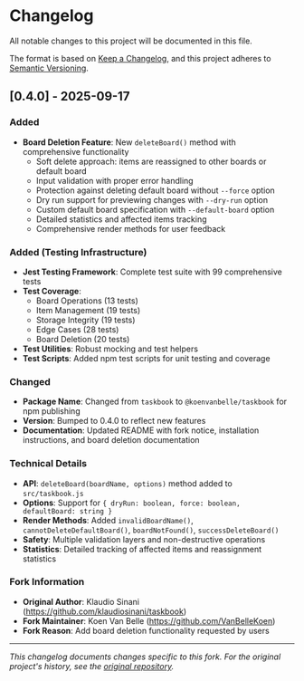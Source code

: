 # Changelog

All notable changes to this project will be documented in this file.

The format is based on [Keep a Changelog](https://keepachangelog.com/en/1.0.0/),
and this project adheres to [Semantic Versioning](https://semver.org/spec/v2.0.0.html).

## [0.4.0] - 2025-09-17

### Added
- **Board Deletion Feature**: New `deleteBoard()` method with comprehensive functionality
  - Soft delete approach: items are reassigned to other boards or default board
  - Input validation with proper error handling
  - Protection against deleting default board without `--force` option
  - Dry run support for previewing changes with `--dry-run` option
  - Custom default board specification with `--default-board` option
  - Detailed statistics and affected items tracking
  - Comprehensive render methods for user feedback

### Added (Testing Infrastructure)
- **Jest Testing Framework**: Complete test suite with 99 comprehensive tests
- **Test Coverage**: 
  - Board Operations (13 tests)
  - Item Management (19 tests) 
  - Storage Integrity (19 tests)
  - Edge Cases (28 tests)
  - Board Deletion (20 tests)
- **Test Utilities**: Robust mocking and test helpers
- **Test Scripts**: Added npm test scripts for unit testing and coverage

### Changed
- **Package Name**: Changed from `taskbook` to `@koenvanbelle/taskbook` for npm publishing
- **Version**: Bumped to 0.4.0 to reflect new features
- **Documentation**: Updated README with fork notice, installation instructions, and board deletion documentation

### Technical Details
- **API**: `deleteBoard(boardName, options)` method added to `src/taskbook.js`
- **Options**: Support for `{ dryRun: boolean, force: boolean, defaultBoard: string }`
- **Render Methods**: Added `invalidBoardName()`, `cannotDeleteDefaultBoard()`, `boardNotFound()`, `successDeleteBoard()`
- **Safety**: Multiple validation layers and non-destructive operations
- **Statistics**: Detailed tracking of affected items and reassignment statistics

### Fork Information
- **Original Author**: Klaudio Sinani (https://github.com/klaudiosinani/taskbook)
- **Fork Maintainer**: Koen Van Belle (https://github.com/VanBelleKoen)
- **Fork Reason**: Add board deletion functionality requested by users

---

*This changelog documents changes specific to this fork. For the original project's history, see the [original repository](https://github.com/klaudiosinani/taskbook).*